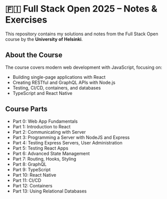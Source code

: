 # 🇫🇮 Full Stack Open 2025 – Notes & Exercises

This repository contains my solutions and notes from the Full Stack Open course by the **University of Helsinki**.

## About the Course

The course covers modern web development with JavaScript, focusing on:

- Building single-page applications with React
- Creating RESTful and GraphQL APIs with Node.js
- Testing, CI/CD, containers, and databases
- TypeScript and React Native

## Course Parts

- Part 0: Web App Fundamentals  
- Part 1: Introduction to React  
- Part 2: Communicating with Server  
- Part 3: Programming a Server with NodeJS and Express  
- Part 4: Testing Express Servers, User Administration  
- Part 5: Testing React Apps  
- Part 6: Advanced State Management  
- Part 7: Routing, Hooks, Styling  
- Part 8: GraphQL  
- Part 9: TypeScript  
- Part 10: React Native  
- Part 11: CI/CD  
- Part 12: Containers  
- Part 13: Using Relational Databases
